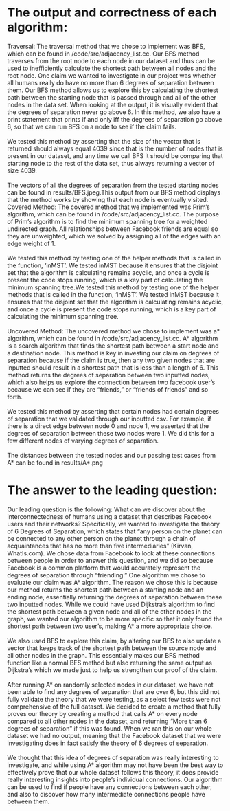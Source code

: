 # The output and correctness of each algorithm:

Traversal: The traversal method that we chose to implement was BFS, which can be found in /code/src/adjacency_list.cc. Our BFS method traverses from the root node to each node in our dataset and thus can be used to inefficiently calculate the shortest path between all nodes and the root node. One claim we wanted to investigate in our project was whether all humans really do have no more than 6 degrees of separation between them. Our BFS method allows us to explore this by calculating the shortest path between the starting node that is passed through and all of the other nodes in the data set. When looking at the output, it is visually evident that the degrees of separation never go above 6. In this method, we also have a print statement that prints if and only iff the degrees of separation go above 6, so that we can run BFS on a node to see if the claim fails. \
\
We tested this method by asserting that the size of the vector that is returned should always equal 4039 since that is the number of nodes that is present in our dataset, and any time we call BFS it should be comparing that starting node to the rest of the data set, thus always returning a vector of size 4039. \
\
The vectors of all the degrees of separation from the tested starting nodes can be found in results/BFS.jpeg.This output from our BFS method displays that the method works by showing that each node is eventually visited.
\
Covered Method: The covered method that we implemented was Prim’s algorithm, which can be found in /code/src/adjacency_list.cc. The purpose of Prim’s algorithm is to find the minimum spanning tree for a weighted undirected graph. All relationships between Facebook friends are equal so they are unweighted, which we solved by assigning all of the edges with an edge weight of 1. \
\
We tested this method by testing one of the helper methods that is called in the function, ‘inMST’. We tested inMST because it ensures that the disjoint set that the algorithm is calculating remains acyclic, and once a cycle is present the code stops running, which is a key part of calculating the minimum spanning tree.We tested this method by testing one of the helper methods that is called in the function, ‘inMST’. We tested inMST because it ensures that the disjoint set that the algorithm is calculating remains acyclic, and once a cycle is present the code stops running, which is a key part of calculating the minimum spanning tree. \
\
Uncovered Method: The uncovered method we chose to implement was a* algorithm, which can be found in /code/src/adjacency_list.cc. A* algorithm is a search algorithm that finds the shortest path between a start node and a destination node. This method is key in investing our claim on degrees of separation because if the claim is true, then any two given nodes that are inputted should result in a shortest path that is less than a length of 6. This method returns the degrees of separation between two inputted nodes, which also helps us explore the connection between two facebook user’s because we can see if they are “friends,” or “friends of friends” and so forth. \
\
We tested this method by asserting that certain nodes had certain degrees of separation that we validated through our inputted csv. For example, if there is a direct edge between node 0 and node 1, we asserted that the degrees of separation between these two nodes were 1. We did this for a few different nodes of varying degrees of separation. \
\
The distances between the tested nodes and our passing test cases from A* can be found in results/A*.png

# The answer to the leading question:

Our leading question is the following: What can we discover about the interconnectedness of humans using a dataset that describes Facebook users and their networks? Specifically, we wanted to investigate the theory of 6 Degrees of Separation, which states that “any person on the planet can be connected to any other person on the planet through a chain of acquaintances that has no more than five intermediaries” (Kirvan, WhatIs.com). We chose data from Facebook to look at these connections between people in order to answer this question, and we did so because Facebook is a common platform that would accurately represent the degrees of separation through “friending.” One algorithm we chose to evaluate our claim was A* algorithm. The reason we chose this is because our method returns the shortest path between a starting node and an ending node, essentially returning the degrees of separation between these two inputted nodes. While we could have used Dijkstra’s algorithm to find the shortest path between a given node and all of the other nodes in the graph, we wanted our algorithm to be more specific so that it only found the shortest path between two user’s, making A* a more appropriate choice. \
\
We also used BFS to explore this claim, by altering our BFS to also update a vector that keeps track of the shortest path between the source node and all other nodes in the graph. This essentially makes our BFS method function like a normal BFS method but also returning the same output as Dijkstra’s which we made just to help us strengthen our proof of the claim. \
\
After running A* on randomly selected nodes in our dataset, we have not been able to find any degrees of separation that are over 6, but this did not fully validate the theory that we were testing, as a select few tests were not comprehensive of the full dataset. We decided to create a method that fully proves our theory by creating a method that calls A* on every node compared to all other nodes in the dataset, and returning “More than 6 degrees of separation” if this was found. When we ran this on our whole dataset we had no output, meaning that the Facebook dataset that we were investigating does in fact satisfy the theory of 6 degrees of separation. \
\
We thought that this idea of degrees of separation was really interesting to investigate, and while using A* algorithm may not have been the best way to effectively prove that our whole dataset follows this theory, it does provide really interesting insights into people’s individual connections. Our algorithm can be used to find if people have any connections between each other, and also to discover how many intermediate connections people have between them.
